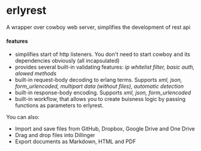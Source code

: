 # erlyrest
A wrapper over cowboy web server, simplifies the development of rest api
#### features
  - simplifies start of http listeners. You don't need to start cowboy and its dependencies obviously (all incapsulated)
  - provides several built-in validating features: *ip whitelist filter, basic auth, alowed methods*
  - built-in request-body decoding to erlang terms. Supports *xml, json, form_urlencoded, multipart data (without files), automatic detection*
  - built-in response-body encoding. Supports *xml, json, form_urlencoded*
  - built-in workflow, that allows you to create buisness logic by passing functions as parameters to erlyrest.

You can also:
  - Import and save files from GitHub, Dropbox, Google Drive and One Drive
  - Drag and drop files into Dillinger
  - Export documents as Markdown, HTML and PDF
